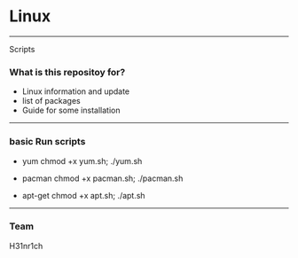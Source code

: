 # Linux
-------------------------------------------

Scripts 

### What is this repositoy for?  ###

* Linux information and update
* list of packages
* Guide for some installation

-------------------------------------------
### basic Run scripts ###

* yum 
chmod +x yum.sh; ./yum.sh

* pacman
chmod +x pacman.sh; ./pacman.sh

* apt-get
chmod +x apt.sh; ./apt.sh

-------------------------------------------

### Team ###

H31nr1ch
